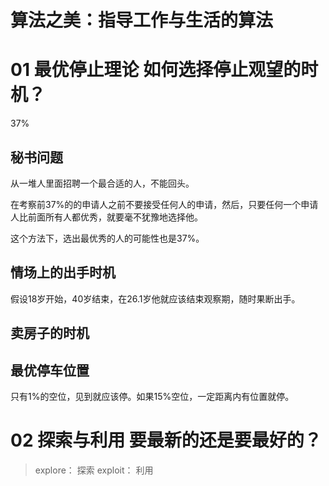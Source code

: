 # 算法之美：指导工作与生活的算法

# 01 最优停止理论 如何选择停止观望的时机？

37%

## 秘书问题

从一堆人里面招聘一个最合适的人，不能回头。

在考察前37%的的申请人之前不要接受任何人的申请，然后，只要任何一个申请人比前面所有人都优秀，就要毫不犹豫地选择他。

这个方法下，选出最优秀的人的可能性也是37%。

## 情场上的出手时机

假设18岁开始，40岁结束，在26.1岁他就应该结束观察期，随时果断出手。

## 卖房子的时机

## 最优停车位置

只有1%的空位，见到就应该停。如果15%空位，一定距离内有位置就停。


# 02 探索与利用 要最新的还是要最好的？

> explore： 探索 exploit： 利用
